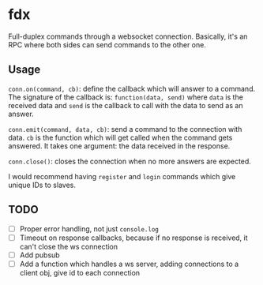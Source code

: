 # fdx

Full-duplex commands through a websocket connection. Basically, it's an RPC where both sides can send commands to the other one.

## Usage

`conn.on(command, cb)`: define the callback which will answer to a command. The signature of the callback is: `function(data, send)` where `data` is the received data and `send` is the callback to call with the data to send as an answer.

`conn.emit(command, data, cb)`: send a command to the connection with data. `cb` is the function which will get called when the command gets answered. It takes one argument: the data received in the response.

`conn.close()`: closes the connection when no more answers are expected.

I would recommend having `register` and `login` commands which give unique IDs to slaves.

## TODO

- [ ] Proper error handling, not just `console.log`
- [ ] Timeout on response callbacks, because if no response is received, it can't close the ws connection
- [ ] Add pubsub
- [ ] Add a function which handles a ws server, adding connections to a client obj, give id to each connection

